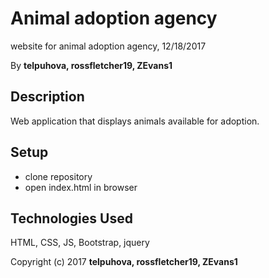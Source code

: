 # Animal adoption agency

website for animal adoption agency, 12/18/2017

By **telpuhova, rossfletcher19, ZEvans1**

## Description

Web application that displays animals available for adoption.

## Setup

* clone repository
* open index.html in browser

## Technologies Used

HTML, CSS, JS, Bootstrap, jquery

Copyright (c) 2017 **telpuhova, rossfletcher19, ZEvans1**
